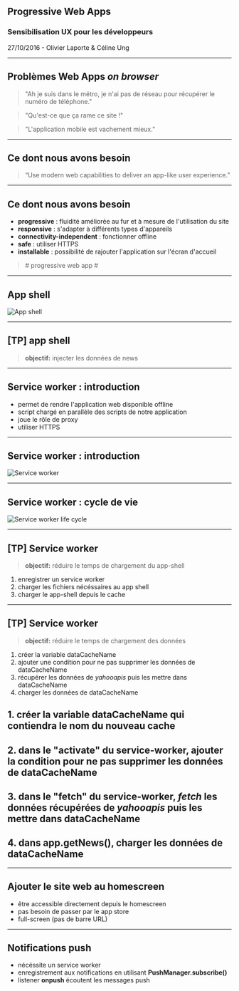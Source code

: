 ##  Progressive Web Apps
<!-- .slide:data-background="images/applications.png" height="100%" -->

### Sensibilisation UX pour les développeurs
<!-- .element: style="color: #cc5f7f;" -->

27/10/2016 - Olivier Laporte & Céline Ung

---

## Problèmes Web Apps *on browser*

<blockquote class="fragment fixed" data-fragment-index="1"  data-transition="slide">
"Ah je suis dans le métro, je n'ai pas de réseau pour récupérer le numéro de téléphone."
</blockquote>

<blockquote class="fragment fixed" data-fragment-index="2"  data-transition="slide">
"Qu'est-ce que ça rame ce site !"
</blockquote>

<blockquote class="fragment fixed" data-fragment-index="3"  data-transition="slide">
"L'application mobile est vachement mieux."
</blockquote>

---

## Ce dont nous avons besoin

> “Use modern web capabilities to deliver an app-like user experience.”

--- 

## Ce dont nous avons besoin

- **progressive** : fluidité améliorée au fur et à mesure de l'utilisation du site
- **responsive** : s'adapter à différents types d'appareils
- **connectivity-independent** : fonctionner offline
- **safe** : utiliser HTTPS
- **installable** : possibilité de rajouter l'application sur l'écran d'accueil

> \# progressive web app \#
<!-- .element: class="fragment" data-fragment-index="1" -->

---

## App shell

![App shell](images/app-shell.png)
<!-- .element: height="500px" -->

---

## [TP] app shell

> **objectif:** injecter les données de news

---

## Service worker : introduction

- permet de rendre l'application web disponible offline
- script chargé en parallèle des scripts de notre application
- joue le rôle de proxy
- utiliser HTTPS

---

## Service worker : introduction

![Service worker](images/service-worker.png)

---

## Service worker : cycle de vie

![Service worker life cycle](images/service-worker-life.png)

---

## [TP] Service worker

> **objectif:** réduire le temps de chargement du app-shell

1. enregistrer un service worker
2. charger les fichiers nécéssaires au app shell
3. charger le app-shell depuis le cache

---

## [TP] Service worker

> **objectif:** réduire le temps de chargement des données

1. créer la variable dataCacheName
2. ajouter une condition pour ne pas supprimer les données de dataCacheName
3. récupérer les données de *yahooapis* puis les mettre dans dataCacheName
4. charger les données de dataCacheName



## 1. créer la variable dataCacheName qui contiendra le nom du nouveau cache



## 2. dans le "activate" du service-worker, ajouter la condition pour ne pas supprimer les données de dataCacheName



## 3. dans le "fetch" du service-worker, *fetch* les données récupérées de *yahooapis* puis les mettre dans dataCacheName



## 4. dans app.getNews(), charger les données de dataCacheName

---

## Ajouter le site web au homescreen

- être accessible directement depuis le homescreen
- pas besoin de passer par le app store
- full-screen (pas de barre URL)

---

## Notifications push

- nécéssite un service worker
- enregistrement aux notifications en utilisant **PushManager.subscribe()**
- listener **onpush** écoutent les messages push
